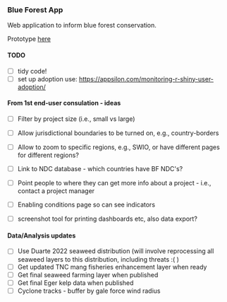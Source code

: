 ### Blue Forest App

Web application to inform blue forest conservation.

Prototype [here](https://global-wetlands.shinyapps.io/blue-forests-app/)

#### TODO

- [ ] tidy code!
- [ ] set up adoption use: https://appsilon.com/monitoring-r-shiny-user-adoption/

#### From 1st end-user consulation - ideas

- [ ] Filter by project size (i.e., small vs large)

- [ ] Allow jurisdictional boundaries to be turned on, e.g., country-borders

- [ ] Allow to zoom to specific regions, e.g., SWIO, or have different pages for different regions?

- [ ] Link to NDC database - which countries have BF NDC's?

- [ ] Point people to where they can get more info about a project - i.e., contact a project manager

- [ ] Enabling conditions page so can see indicators

- [ ] screenshot tool for printing dashboards etc, also data export?

#### Data/Analysis updates 

- [ ] Use Duarte 2022 seaweed distribution (will involve reprocessing all seaweed layers to this distribution, including threats :( )
- [ ] Get updated TNC mang fisheries enhancement layer when ready
- [ ] Get final seaweed farming layer when published
- [ ] Get final Eger kelp data when published
- [ ] Cyclone tracks - buffer by gale force wind radius
